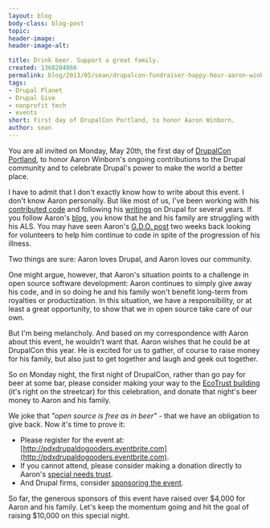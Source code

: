```yaml
---
layout: blog
body-class: blog-post
topic:
header-image:
header-image-alt:

title: Drink beer. Support a great family.
created: 1368204866
permalink: blog/2013/05/sean/drupalcon-fundraiser-happy-hour-aaron-winborn/
tags:
- Drupal Planet
- Drupal Give
- nonprofit tech
- events
short: First day of DrupalCon Portland, to honor Aaron Winborn.
author: sean
---
```

You are all invited on Monday, May 20th, the first day of [DrupalCon Portland](http://portland2013.drupal.org/), to honor Aaron Winborn's ongoing contributions to the Drupal community and to celebrate Drupal's power to make the world a better place.

I have to admit that I don't exactly know how to write about this event. I don't know Aaron personally. But like most of us, I've been working with his [contributed code](http://drupal.org/user/33420) and following his [writings](http://www.packtpub.com/create-multimedia-website-with-drupal/book) on Drupal for several years. If you follow Aaron's [blog](http://aaronwinborn.com/), you know that he and his family are struggling with his ALS. You may have seen Aaron's [G.D.O. post](http://groups.drupal.org/node/295728) two weeks back looking for volunteers to help him continue to code in spite of the progression of his illness.

Two things are sure: Aaron loves Drupal, and Aaron loves our community.

One might argue, however, that Aaron's situation points to a challenge in open source software development: Aaron continues to simply give away his code, and in so doing he and his family won't benefit long-term from royalties or productization. In this situation, we have a responsibility, or at least a great opportunity, to show that we in open source take care of our own.

But I'm being melancholy. And based on my correspondence with Aaron about this event, he wouldn't want that. Aaron wishes that he could be at DrupalCon this year. He is excited for us to gather, of course to raise money for his family, but also just to get together and laugh and geek out together.

So on Monday night, the first night of DrupalCon, rather than go pay for beer at some bar, please consider making your way to the [EcoTrust building](https://maps.google.com/maps?q=ecotrust&hl=en&ll=45.528358,-122.680614&spn=0.009546,0.022724&sll=45.543408,-122.654422&sspn=0.305373,0.727158&hq=ecotrust&t=m&z=16&iwloc=A) (it's right on the streetcar) for this celebration, and donate that night's beer money to Aaron and his family.

We joke that *"open source is free as in beer"* - that we have an obligation to give back. Now it's time to prove it:

* Please register for the event at: [http://pdxdrupaldogooders.eventbrite.com](http://pdxdrupaldogooders.eventbrite.com).
* If you cannot attend, please consider making a donation directly to Aaron's [special needs trust](http://aaronwinborn.com/blogs/aaron/special-needs-trust).
* And Drupal firms, consider [sponsoring the event](/contact).

So far, the generous sponsors of this event have raised over $4,000 for Aaron and his family. Let's keep the momentum going and hit the goal of raising $10,000 on this special night.
